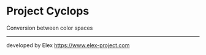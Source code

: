 # Project Cyclops



Conversion between color spaces



---
developed by Elex
https://www.elex-project.com
